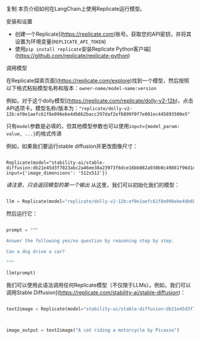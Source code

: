 复制
本页介绍如何在LangChain上使用Replicate运行模型。

安装和设置
- 创建一个Replicate](https://replicate.com)账号。获取您的API密钥，并将其设置为环境变量(`REPLICATE_API_TOKEN`)
- 使用`pip install replicate`安装Replicate Python客户端](https://github.com/replicate/replicate-python)

调用模型

在Replicate探索页面](https://replicate.com/explore)找到一个模型，然后按照以下格式粘贴模型名称和版本：`owner-name/model-name:version`

例如，对于这个dolly模型](https://replicate.com/replicate/dolly-v2-12b)，点击API选项卡。模型名称/版本为：`"replicate/dolly-v2-12b:ef0e1aefc61f8e096ebe4db6b2bacc297daf2ef6899f0f7e001ec445893500e5"`

只有`model`参数是必填的，但其他模型参数也可以使用`input={model_param: value, ...}`的格式传递


例如，如果我们要运行stable diffusion并更改图像尺寸：

```

Replicate(model="stability-ai/stable-diffusion:db21e45d3f7023abc2a46ee38a23973f6dce16bb082a930b0c49861f96d1e5bf", input={'image_dimensions': '512x512'})
```


*请注意，只会返回模型的第一个输出*
从这里，我们可以初始化我们的模型：

```python

llm = Replicate(model="replicate/dolly-v2-12b:ef0e1aefc61f8e096ebe4db6b2bacc297daf2ef6899f0f7e001ec445893500e5")

```


然后运行它：

```python

prompt = """

Answer the following yes/no question by reasoning step by step.

Can a dog drive a car?

"""

llm(prompt)

```


我们可以使用此语法调用任何Replicate模型（不仅限于LLMs）。例如，我们可以调用Stable Diffusion](https://replicate.com/stability-ai/stable-diffusion)：

```python

text2image = Replicate(model="stability-ai/stable-diffusion:db21e45d3f7023abc2a46ee38a23973f6dce16bb082a930b0c49861f96d1e5bf", input={'image_dimensions':'512x512'})



image_output = text2image("A cat riding a motorcycle by Picasso")

```

